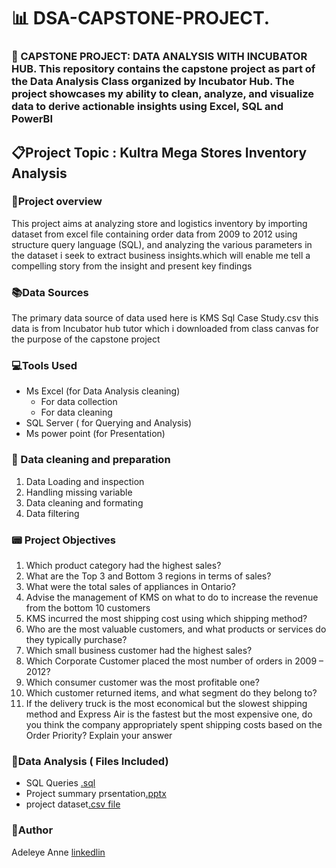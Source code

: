 # 📊  DSA-CAPSTONE-PROJECT.
### 📂 CAPSTONE PROJECT: DATA ANALYSIS WITH INCUBATOR HUB. This repository contains the capstone project as part of the Data Analysis Class organized by Incubator Hub. The project showcases my ability to clean, analyze, and visualize data to derive actionable insights using Excel, SQL and PowerBI

## 📋Project Topic :  Kultra Mega Stores Inventory Analysis

### 📔Project overview
This project aims at analyzing store and logistics inventory by importing dataset from excel file containing order data from 2009 to 2012 using structure query language (SQL), and analyzing the various parameters in the dataset i seek to extract business insights.which will enable me  tell a compelling story from the insight and present key findings 

### 📚Data Sources
The primary data source of data used here is KMS Sql Case Study.csv this data is from Incubator hub tutor which i downloaded from class canvas for the purpose of the capstone project

### 💻Tools Used
- Ms Excel (for Data Analysis cleaning)
    - For data collection
    - For data cleaning
- SQL Server ( for Querying and Analysis)
- Ms power point (for Presentation)

### 📌 Data cleaning and preparation
1. Data Loading and inspection
2. Handling missing variable
3. Data cleaning and formating
4. Data filtering

### 📟 Project Objectives
1. Which product category had the highest sales? 
2. What are the Top 3 and Bottom 3 regions in terms of sales? 
3. What were the total sales of appliances in Ontario? 
4. Advise the management of KMS on what to do to increase the revenue from the bottom 
10 customers 
5. KMS incurred the most shipping cost using which shipping method?
6. Who are the most valuable customers, and what products or services do they typically 
purchase? 
7. Which small business customer had the highest sales? 
8. Which Corporate Customer placed the most number of orders in 2009 – 2012? 
9. Which consumer customer was the most profitable one? 
10. Which customer returned items, and what segment do they belong to? 
11. If the delivery truck is the most economical but the slowest shipping method and 
Express Air is the fastest but the most expensive one, do you think the company 
appropriately spent shipping costs based on the Order Priority? Explain your answer

### 📂Data Analysis ( Files Included)
  - SQL Queries [.sql](https://drive.google.com/file/d/1kXkoziulCZYMmkZHG1JhRAen737SdZVX/view)
  -  Project summary prsentation[.pptx](https://us.docworkspace.com/d/sIB6divU-3ozrwgY)
  -  project dataset[.csv file](https://us.docworkspace.com/d/sIGadivU-io7rwgY)
    
### 👩Author
  Adeleye Anne
   [linkedlin](https://www.linkedin.com/in/adeleyeanne)


   

